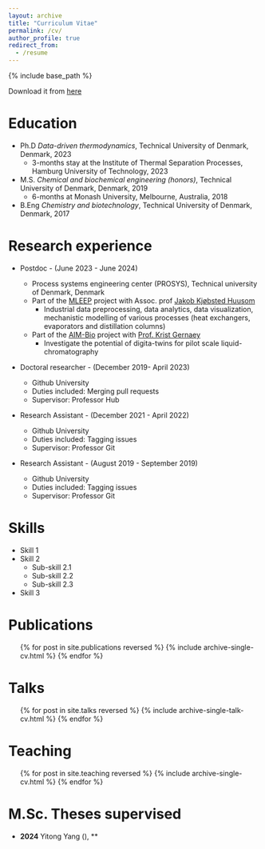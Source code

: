 ```yaml
---
layout: archive
title: "Curriculum Vitae"
permalink: /cv/
author_profile: true
redirect_from:
  - /resume
---
```


{% include base_path %}

Download it from [here](/files/cv_adem.pdf)

Education
======
* Ph.D *Data-driven thermodynamics*, Technical University of Denmark, Denmark, 2023
  * 3-months stay at the Institute of Thermal Separation Processes, Hamburg University of Technology, 2023
* M.S. *Chemical and biochemical engineering (honors)*, Technical University of Denmark, Denmark, 2019
  * 6-months at Monash University, Melbourne, Australia, 2018
* B.Eng *Chemistry and biotechnology*, Technical University of Denmark, Denmark, 2017

Research experience
======
* Postdoc - (June 2023 - June 2024)
  * Process systems engineering center (PROSYS), Technical university of Denmark, Denmark
  * Part of the [MLEEP](https://mleep.dk/) project with Assoc. prof [Jakob Kjøbsted Huusom](https://orbit.dtu.dk/en/persons/jakob-kj%C3%B8bsted-huusom)
    * Industrial data preprocessing, data analytics, data visualization, mechanistic modelling of various processes (heat exchangers, evaporators and distillation columns)
  * Part of the [AIM-Bio](https://aim-bio.ncsu.edu/) project with [Prof. Krist Gernaey](https://orbit.dtu.dk/en/persons/krist-victor-bernard-gernaey) 
    * Investigate the potential of digita-twins for pilot scale liquid-chromatography 

* Doctoral researcher - (December 2019- April 2023)
  * Github University
  * Duties included: Merging pull requests
  * Supervisor: Professor Hub

* Research Assistant - (December 2021 - April 2022)
  * Github University
  * Duties included: Tagging issues
  * Supervisor: Professor Git

* Research Assistant - (August 2019 - September 2019)
  * Github University
  * Duties included: Tagging issues
  * Supervisor: Professor Git
  
Skills
======
* Skill 1
* Skill 2
  * Sub-skill 2.1
  * Sub-skill 2.2
  * Sub-skill 2.3
* Skill 3

Publications
======
  <ul>{% for post in site.publications reversed %}
    {% include archive-single-cv.html %}
  {% endfor %}</ul>
  
Talks
======
  <ul>{% for post in site.talks reversed %}
    {% include archive-single-talk-cv.html  %}
  {% endfor %}</ul>
  
Teaching
======
  <ul>{% for post in site.teaching reversed %}
    {% include archive-single-cv.html %}
  {% endfor %}</ul>
  

M.Sc. Theses supervised
======
* **2024** Yitong Yang (), ** 